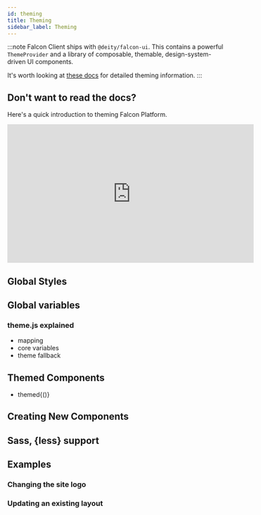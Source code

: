 ```yaml
---
id: theming
title: Theming
sidebar_label: Theming
---
```




:::note Falcon Client ships with `@deity/falcon-ui`.
This contains a powerful `ThemeProvider` and a library of composable, themable, design-system-driven UI components.

It's worth looking at <a href="https://falcon-ui.docs.deity.io/" target="_blank" rel="noopener noreferrer">these docs</a> for detailed theming information.
:::

## Don't want to read the docs?
Here's a quick introduction to theming Falcon Platform.

<iframe width="560" height="315" src="https://www.youtube.com/embed/W8WoLoF54kI?rel=0" frameborder="0" allow="accelerometer; autoplay; encrypted-media; gyroscope; picture-in-picture" allowFullScreen></iframe>

## Global Styles

## Global variables

### theme.js explained

- mapping
- core variables
- theme fallback

## Themed Components

- themed{()}


## Creating New Components

## Sass, {less} support


## Examples

### Changing the site logo

### Updating an existing layout
